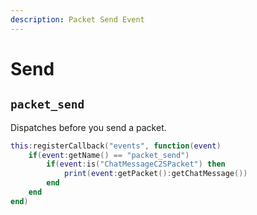 ```yaml
---
description: Packet Send Event
---
```


# Send

## `packet_send`

Dispatches before you send a packet.

```lua
this:registerCallback("events", function(event)
    if(event:getName() == "packet_send")
        if(event:is("ChatMessageC2SPacket") then
            print(event:getPacket():getChatMessage())
        end
    end
end)
```
